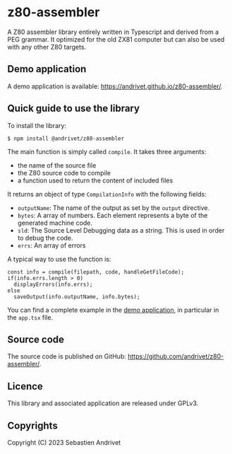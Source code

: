 # z80-assembler

A Z80 assembler library entirely written in Typescript and derived from a PEG grammar.
It optimized for the old ZX81 computer but can also be used with any other Z80 targets.

## Demo application

A demo application is available: https://andrivet.github.io/z80-assembler/.

## Quick guide to use the library

To install the library:

```
$ npm install @andrivet/z80-assembler
```

The main function is simply called `compile`. It takes three arguments:

* the name of the source file
* the Z80 source code to compile
* a function used to return the content of included files

It returns an object of type `CompilationInfo` with the following fields:

* `outputName`: The name of the output as set by the `output` directive.
* `bytes`: A array of numbers. Each element represents a byte of the generated machine code.
* `sld`: The Source Level Debugging data as a string. This is used in order to debug the code.
* `errs`: An array of errors

A typical way to use the function is:

```
const info = compile(filepath, code, handleGetFileCode);
if(info.errs.length > 0)
  displayErrors(info.errs);
else
  saveOutput(info.outputName, info.bytes);
```

You can find a complete example in the [demo application](https://github.com/andrivet/z80-assembler/), in particular in the `app.tsx` file.


## Source code

The source code is published on GitHub: https://github.com/andrivet/z80-assembler/.

## Licence

This library and associated application are released under GPLv3.

## Copyrights

Copyright (C) 2023 Sebastien Andrivet
